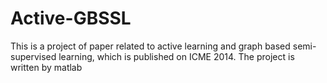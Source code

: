 # Active-GBSSL
This is a project of paper related to active learning and graph based semi-supervised learning, which is published on ICME 2014. The project is written by matlab
